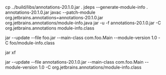 cp ../build/libs/annotations-20.1.0.jar .
jdeps --generate-module-info . annotations-20.1.0.jar
javac --patch-module org.jetbrains.annotations=annotations-20.1.0.jar org.jetbrains.annotations/module-info.java
jar -u -f  annotations-20.1.0.jar -C org.jetbrains.annotations module-info.class



jar --update --file foo.jar --main-class com.foo.Main --module-version 1.0 -C foo/module-info.class

jar xf



jar --update --file annotations-20.1.0.jar --main-class com.foo.Main --module-version 1.0 -C org.jetbrains.annotations/module-info.class
